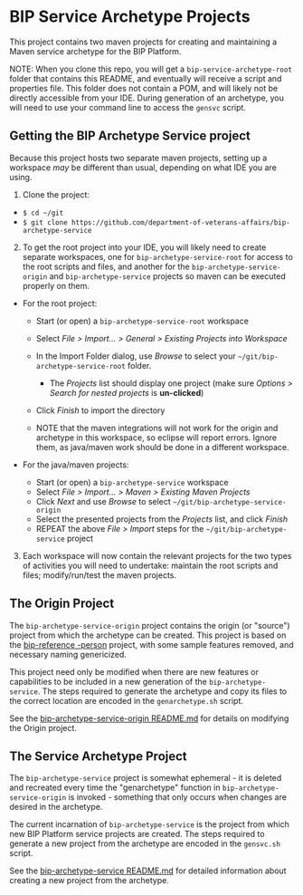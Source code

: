 # BIP Service Archetype Projects

This project contains two maven projects for creating and maintaining a Maven service archetype for the BIP Platform.

NOTE: When you clone this repo, you will get a `bip-service-archetype-root` folder that contains this README, and eventually will receive a script and properties file. This folder does not contain a POM, and will likely not be directly accessible from your IDE. During generation of an archetype, you will need to use your command line to access the `gensvc` script.

## Getting the BIP Archetype Service project

Because this project hosts two separate maven projects, setting up a workspace _may_ be different than usual, depending on what IDE you are using.

1. Clone the project:

  - `$ cd ~/git`
  - `$ git clone https://github.com/department-of-veterans-affairs/bip-archetype-service`

2. To get the root project into your IDE, you will likely need to create separate workspaces, one for `bip-archetype-service-root` for access to the root scripts and files, and another for the `bip-archetype-service-origin` and `bip-archetype-service` projects so maven can be executed properly on them.

  - For the root project:

    - Start (or open) a `bip-archetype-service-root` workspace
    - Select _File > Import... > General > Existing Projects into Workspace_
    - In the Import Folder dialog, use _Browse_ to select your `~/git/bip-archetype-service-root` folder.

      - The _Projects_ list should display one project (make sure _Options > Search for nested projects_ is **un-clicked**)

    - Click _Finish_ to import the directory

    - NOTE that the maven integrations will not work for the origin and archetype in this workspace, so eclipse will report errors. Ignore them, as java/maven work should be done in a different workspace.

  - For the java/maven projects:

    - Start (or open) a `bip-archetype-service` workspace
    - Select _File > Import... > Maven > Existing Maven Projects_
    - Click _Next_ and use _Browse_ to select `~/git/bip-archetype-service-origin`
    - Select the presented projects from the _Projects_ list, and click _Finish_
    - REPEAT the above _File > Import_ steps for the `~/git/bip-archetype-service` project

3. Each workspace will now contain the relevant projects for the two types of activities you will need to undertake: maintain the root scripts and files; modify/run/test the maven projects.

## The Origin Project

The `bip-archetype-service-origin` project contains the origin (or "source") project from which the archetype can be created. This project is based on the [bip-reference -person](https://github.com/department-of-veterans-affairs/bip-reference-person) project, with some sample features removed, and necessary naming genericized.

This project need only be modified when there are new features or capabilities to be included in a new generation of the `bip-archetype-service`. The steps required to generate the archetype and copy its files to the correct location are encoded in the `genarchetype.sh` script.

See the [bip-archetype-service-origin README.md](./bip-archetype-service-origin/README.md) for details on modifying the Origin project.

## The Service Archetype Project

The `bip-archetype-service` project is somewhat ephemeral - it is deleted and recreated every time the "genarchetype" function in `bip-archetype-service-origin` is invoked - something that only occurs when changes are desired in the archetype.

The current incarnation of `bip-archetype-service` is the project from which new BIP Platform service projects are created. The steps required to generate a new project from the archetype are encoded in the `gensvc.sh` script.

See the [bip-archetype-service README.md](bip-archetype-service/README.md) for detailed information about creating a new project from the archetype.
